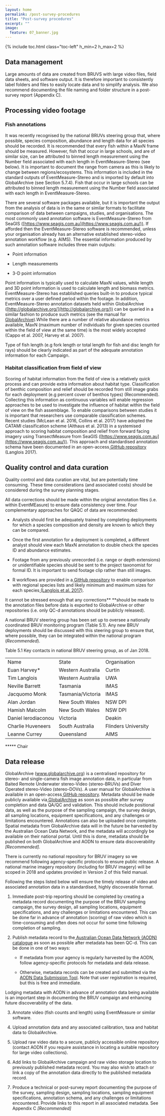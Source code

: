 ```yaml
---
layout: home
permalink: /post-survey-procedures
title: "Post-survey procedures"
excerpt: ""
image:
  feature: 07_banner.jpg
---
```

{% include toc.html class="toc-left" h_min=2 h_max=2 %}

## **Data management**

Large amounts of data are created from BRUVS with large video files, field data sheets, and software output. It is therefore important to consistently label folders and files to easily locate data and to simplify analysis. We also recommend documenting the file naming and folder structure in a post-survey report (Appendix C).

## **Processing video footage**

### **Fish annotations**

It was recently recognised by the national BRUVs steering group that, where possible, species composition, abundance and length data for all species should be recorded. It is recommended that every fish within a MaxN frame should be measured. However, fish that occur in large schools, and are of similar size, can be attributed to binned length measurement using the Number field associated with each length in EventMeasure-Stereo (see below). It is important to document the range from camera as this is likely to change between regions/ecosystems. This information is included in the standard outputs of EventMeasure-Stereo and is imported by default into GlobalArchive (see Section 5.7.4). Fish that occur in large schools can be attributed to binned length measurement using the Number field associated with each length in EventMeasure-Stereo.

There are several software packages available, but it is important the output from the analysis of data is in the same or similar formats to facilitate comparison of data between campaigns, studies, and organisations. The most commonly used annotation software is EventMeasure-Stereo from SeaGIS ([https://www.seagis.com.au](https://www.seagis.com.au/)). If afforded then the EventMeasure-Stereo software is recommended, unless your organisation already has an alternative established stereo-video annotation workflow (e.g. AIMS). The essential information produced by such annotation software includes three main outputs:

* Point information

* Length measurements

* 3-D point information

Point information is typically used to calculate MaxN values, while length and 3D point information is used to calculate length and biomass metrics. EventMeasure-Stereo has established queries built-in to produce typical metrics over a user defined period within the footage. In addition, EventMeasure-Stereo annotation datasets held within GlobalArchive ([http://globalarchive.org/](http://globalarchive.org/)) can be queried in a similar fashion to produce such metrics (see the manual for[ GlobalArchive](https://docs.google.com/document/d/1C5t4GM9AiRWiVimmWulmOfsu0HQ4SfDSdPr5gBldOZg/edit?usp=sharing)).While there are a number of relative abundance metrics available, MaxN (maximum number of individuals for given species counted within the field of view at the same time) is the most widely accepted (Cappo et al. 2007, Harvey et al. 2007).

Type of fish length (e.g fork length or total length for fish and disc length for rays) should be clearly indicated as part of the adequate annotation information for each Campaign.

### **Habitat classification from field of view**

Scoring of habitat information from the field of view is a relatively quick process and can provide extra information about habitat type. Classification of benthic composition and relief should be recorded from still image grabs for each deployment (e.g percent cover of benthos types) (Recommended). Collecting this information as continuous variables will enable regression approaches to be used to investigate the influence of habitat within the field of view on the fish assemblage.  To enable comparisons between studies it is important that researchers use comparable classification schemes. Recent studies (McLean et al. 2016, Collins et al. 2017) have adopted the CATAMI classification scheme (Althaus et al. 2013) in a systemised approach to scoring habitat composition and relief from forward facing imagery using TransectMeasure from SeaGIS ([https://www.seagis.com.au](https://www.seagis.com.au/)). This approach and standardised annotation schema have been documented in an open-access[ GitHub repository](https://github.com/TimLanglois/Habitat-annotation-of-forward-facing-benthic-imagery) (Langlois 2017).

## **Quality control and data curation**

Quality control and data curation are vital, but are potentially time consuming. These time considerations (and associated costs) should be considered during the survey planning stages.

All data corrections should be made within the original annotation files (i.e. within EventMEasure) to ensure data consistency over time. Four complementary approaches for QAQC of data are recommended:

* Analysts should first be adequately trained by completing deployments for which a species composition and density are known to which they can be compared.

* Once the first annotation for a deployment is completed, a different analyst should view each MaxN annotation to double check the species ID and abundance estimates.

* Footage from any previously unrecorded (i.e. range or depth extensions) or unidentifiable species should be sent to the project taxonomist for formal ID. It is important to send footage clip rather than still images.

* R workflows are provided in a[ GitHub repository](https://github.com/TimLanglois/Stereo-or-mono-video-annotation-workflows) to enable comparison with regional species lists and likely minimum and maximum sizes for each species[ (Langlois et al. 2017)](https://paperpile.com/c/cxZoCG/dSL3).

It cannot be stressed enough that any corrections** **should be made to the annotation files before data is exported to GlobalArchive or other repositories (i.e. only QC-d annotations should be publicly released).

A national BRUV steering group has been set up to oversee a nationally coordinated BRUV monitoring program (Table 5.1). Any new BRUV deployments should be discussed with this steering group to ensure that, where possible, they can be integrated within the national program (*Recommended*).

 

Table 5.1 Key contacts in national BRUV steering group, as of Jan 2018.

<table>
  <tr>
    <td>Name</td>
    <td>State</td>
    <td>Organisation</td>
  </tr>
  <tr>
    <td>Euan Harvey*</td>
    <td>Western Australia</td>
    <td>Curtin</td>
  </tr>
  <tr>
    <td>Tim Langlois</td>
    <td>Western Australia</td>
    <td>UWA</td>
  </tr>
  <tr>
    <td>Neville Barrett</td>
    <td>Tasmania</td>
    <td>IMAS</td>
  </tr>
  <tr>
    <td>Jacquomo Monk</td>
    <td>Tasmania/Victoria</td>
    <td>IMAS</td>
  </tr>
  <tr>
    <td>Alan Jordan</td>
    <td>New South Wales</td>
    <td>NSW DPI</td>
  </tr>
  <tr>
    <td>Hamish Malcolm</td>
    <td>New South Wales</td>
    <td>NSW DPI</td>
  </tr>
  <tr>
    <td>Daniel Ierodiaconou</td>
    <td>Victoria</td>
    <td>Deakin</td>
  </tr>
  <tr>
    <td>Charlie Huveneers</td>
    <td>South Australia</td>
    <td>Flinders University</td>
  </tr>
  <tr>
    <td>Leanne Currey</td>
    <td>Queensland</td>
    <td>AIMS</td>
  </tr>
</table>


***** Chair

 

## **Data release**

GlobalArchive (www.globalarchive.org) is a centralised repository for stereo- and single-camera fish image annotation data, in particular from Baited Remote Underwater stereo-Video (stereo-BRUVs) and Diver Operated stereo-Video (stereo-DOVs). A user manual for GlobalArchive is available in an open-access[ GitHub repository](https://github.com/TimLanglois/GlobalArchive). Metadata should be made publicly available via[ GlobalArchive](http://globalarchive.org/) as soon as possible after survey completion and data QA/QC and validation. This should include positional data, as well as the purpose of the sampling campaign, the survey design, all sampling locations, equipment specifications, and any challenges or limitations encountered. Annotations can also be uploaded once complete. Spatial metadata from GlobalArchive data will in the future be harvested by the Australian Ocean Data Network, and the metadata will accordingly be available on their national portal. Until this is done, metadata should be published on both GlobalArchive and AODN to ensure data discoverability *[Recommended]*.

 

There is currently no national repository for BRUV imagery so we recommend following agency-specific protocols to ensure public release. A national marine imagery repository (including for BRUV imagery) will be scoped in 2018 and updates provided in Version 2 of this field manual.

 

Following the steps listed below will ensure the timely release of video and associated annotation data in a standardised, highly discoverable format.

 

1. Immediate post-trip reporting should be completed by creating a metadata record documenting the purpose of the BRUV sampling campaign, the survey design, all sampling locations, equipment specifications, and any challenges or limitations encountered. This can be done far in advance of annotation (scoring) of raw video which is time-consuming and often does not occur for some time following completion of sampling.

2. Publish metadata record to the[ Australian Ocean Data Network (AODN) catalogue](http://catalogue.aodn.org.au/geonetwork/srv/eng/main.home) as soon as possible after metadata has been QC-d. This can be done in one of two ways:

    * If metadata from your agency is regularly harvested by the AODN, follow agency-specific protocols for metadata and data release.

    * Otherwise, metadata records can be created and submitted via the[ AODN Data Submission Tool](https://metadataentry.aodn.org.au/submit). Note that user registration is required, but this is free and immediate.

Lodging metadata with AODN in advance of annotation data being available is an important step in documenting the BRUV campaign and enhancing future discoverability of the data.    

3. Annotate video (fish counts and length) using EventMeasure or similar software.

4. Upload annotation data and any associated calibration, taxa and habitat data to GlobalArchive.

5. Upload raw video data to a secure, publicly accessible online repository (contact AODN if you require assistance in locating a suitable repository for large video collections).

6. Add links to GlobalArchive campaign and raw video storage location to previously published metadata record. You may also wish to attach or link a copy of the annotation data directly to the published metadata record.

7. Produce a technical or post-survey report documenting the purpose of the survey, sampling design, sampling locations, sampling equipment specifications, annotation schema, and any challenges or limitations encountered. Provide links to this report in all associated metadata. See Appendix C *[Recommended]*

